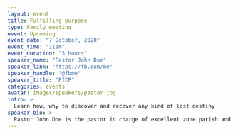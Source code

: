 ```yaml
---
layout: event
title: Fulfilling purpose
type: Family meeting
event: Upcoming
event_date: "7 October, 2020"
event_time: "11am"
event_duration: "3 hours"
speaker_name: "Pastor John Doe"
speaker_link: "https://fb.com/me"
speaker_handle: "@fbme"
speaker_title: "PICP" 
categories: events
avatar: images/speakers/pastor.jpg
intro: >
  Learn how, why to discover and recover any kind of lost destiny
speaker_bio: >
  Pastor John Doe is the pastor in charge of excellent zone parish and also the speaker of this program
---
```


